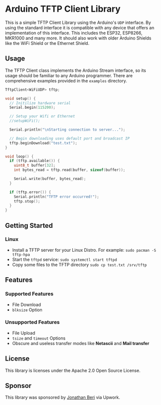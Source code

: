 # Arduino TFTP Client Library

This is a simple TFTP Client Library using the Arduino's `UDP` interface. By using the standard interface it is compatible with any device that offers an implementation of this interface. This includes the ESP32, ESP8266, MKR1000 and many more. It should also work with older Arduino Shields like the WiFi Shield or the Ethernet Shield.

## Usage

The TFTP Client class implements the Arduino Stream interface, so its usage should be familiar to any Arduino programmer. There are comprehensive examples provided in the `examples` directory.

```cpp
TftpClient<WiFiUDP> tftp;

void setup() {
  // Initilize hardware serial
  Serial.begin(115200);

  // Setup your Wifi or Ethernet
  //setupWiFi();

  Serial.println("\nStarting connection to server...");

  // Begin downloading uses default port and broadcast IP
  tftp.beginDownload("test.txt");
}

void loop() {
  if (tftp.available()) {
    uint8_t buffer[32];
    int bytes_read = tftp.read(buffer, sizeof(buffer));

    Serial.write(buffer, bytes_read);
  }

  if (tftp.error()) {
    Serial.println("TFTP error occurred!");
    tftp.stop();
  }
}
```

## Getting Started

### Linux

* Install a TFTP server for your Linux Distro. For example:
  `sudo pacman -S tftp-hpa`
* Start the `tftpd` service: `sudo systemctl start tftpd`
* Copy some files to the TFTP directory `sudo cp test.txt /srv/tftp`

## Features

### Supported Features

* File Download
* `blksize` Option

### Unsupported Features

* File Upload
* `tsize` and `timeout` Options
* Obscure and useless transfer modes like **Netascii** and **Mail transfer**

## License

This library is licenses under the Apache 2.0 Open Source License.

## Sponsor

This library was sponsored by [Jonathan Beri](https://github.com/beriberikix) via Upwork.